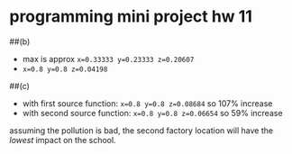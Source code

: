 # programming mini project hw 11

##(b)
* max is approx `x=0.33333 y=0.23333 z=0.20607`
* `x=0.8 y=0.8 z=0.04198`

##(c)
* with first source function: `x=0.8 y=0.8 z=0.08684` so 107% increase
* with second source function: `x=0.8 y=0.8 z=0.06654` so 59% increase

assuming the pollution is bad, the second factory location will have the *lowest* impact on the school.


